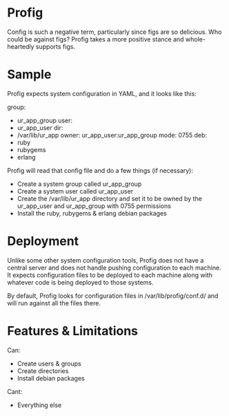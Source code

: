 # Profig
Config is such a negative term, particularly since figs are so delicious.
Who could be against figs?  Profig takes a more positive stance and
whole-heartedly supports figs.


# Sample
Profig expects system configuration in YAML, and it looks like this:

 group:
   - ur_app_group
 user:
   - ur_app_user
 dir:
   - /var/lib/ur_app
         owner: ur_app_user:ur_app_group
         mode: 0755
 deb:
   - ruby
   - rubygems
   - erlang

Profig will read that config file and do a few things (if necessary):
* Create a system group called ur_app_group
* Create a system user called ur_app_user
* Create the /var/lib/ur_app directory and set it to be owned by the ur_app_user and ur_app_group with 0755 permissions
* Install the ruby, rubygems & erlang debian packages


# Deployment
Unlike some other system configuration tools, Profig does not have a central
server and does not handle pushing configuration to each machine.  It expects
configuration files to be deployed to each machine along with whatever code is
being deployed to those systems.

By default, Profig looks for configuration files in /var/lib/profig/conf.d/
and will run against all the files there.


# Features & Limitations
Can:
* Create users & groups
* Create directories
* Install debian packages

Cant:
* Everything else
